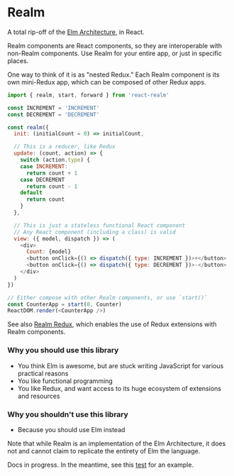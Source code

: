 # Realm

A total rip-off of the [Elm Architecture](https://github.com/evancz/elm-architecture-tutorial/), in React.

Realm components are React components, so they are interoperable with non-Realm components. Use Realm for your entire app, or just in specific places.

One way to think of it is as "nested Redux." Each Realm component is its own mini-Redux app, which can be composed of other Redux apps.

```js
import { realm, start, forward } from 'react-realm'

const INCREMENT = 'INCREMENT'
const DECREMENT = 'DECREMENT'

const realm({
  init: (initialCount = 0) => initialCount,

  // This is a reducer, like Redux
  update: (count, action) => {
    switch (action.type) {
    case INCREMENT:
      return count + 1
    case DECREMENT
      return count - 1
    default
      return count
    }
  },

  // This is just a stateless functional React component
  // Any React component (including a class) is valid
  view: ({ model, dispatch }) => (
    <div>
      Count: {model}
      <button onClick={() => dispatch({ type: INCREMENT })>+</button>
      <button onClick={() => dispatch({ type: DECREMENT })>-</button>
    </div>
  )
})

// Either compose with other Realm components, or use `start()`
const CounterApp = start(0, Counter)
ReactDOM.render(<CounterApp />)
```

See also [Realm Redux](https://github.com/acdlite/realm-redux), which enables the use of Redux extensions with Realm components.

### Why you should use this library

- You think Elm is awesome, but are stuck writing JavaScript for various practical reasons
- You like functional programming
- You like Redux, and want access to its huge ecosystem of extensions and resources

### Why you shouldn't use this library

- Because you should use Elm instead

Note that while Realm is an implementation of the Elm Architecture, it does not and cannot claim to replicate the entirety of Elm the language.

Docs in progress. In the meantime, see this [test](https://github.com/acdlite/realm/blob/master/src/__tests__/realm-test.js) for an example.
